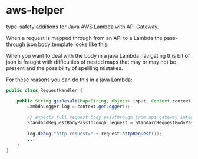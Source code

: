 # aws-helper
type-safety additions for Java AWS Lambda with API Gateway.

When a request is mapped through from an API to a Lambda the pass-through json body template looks like [this](src/docs/pass-through-body-mapping-template.txt).

When you want to deal with the body in a java Lambda navigating this bit of json is fraught with difficulties of nested maps that may or may not be present and the possibility of spellling mistakes. 

For these reasons you can do this in a java Lambda:

```java
public class RequestHandler {

    public String getResult(Map<String, Object> input, Context context) {
        LambdaLogger log = context.getLogger();
        
        // expects full request body passthrough from api gateway integration request
        StandardRequestBodyPassThrough request = StandardRequestBodyPassThrough.from(input);
        
        log.debug("http-request=" + request.httpRequest());
        ...
    }
}       
```
